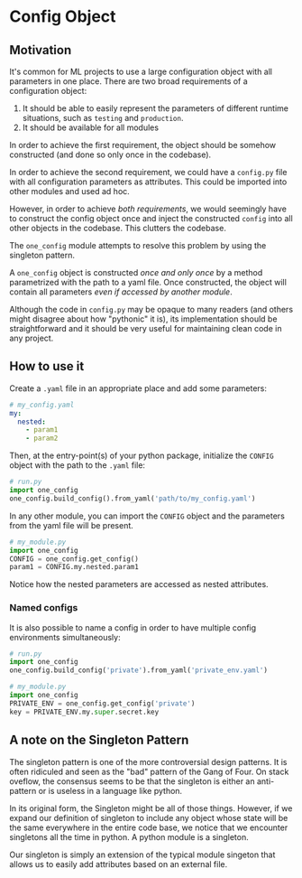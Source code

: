 # Config Object

## Motivation
It's common for ML projects to use a large configuration object with all parameters in one place. There are two broad requirements of a configuration object:
1. It should be able to easily represent the parameters of different runtime situations, such as `testing` and `production`.
2. It should be available for all modules 

In order to achieve the first requirement, the object should be somehow constructed (and done so only once in the codebase). 

In order to achieve the second requirement, we could have a `config.py` file with all configuration parameters as attributes. This could be imported into other modules and used ad hoc. 

However, in order to achieve *both requirements*, we would seemingly have to construct the config object once and inject the constructed `config` into all other objects in the codebase. This clutters the codebase. 

The `one_config` module attempts to resolve this problem by using the singleton pattern.

A `one_config` object is constructed *once and only once* by a method parametrized with the path to a yaml file. Once constructed, the object will contain all parameters *_even if accessed by another module_*.

Although the code in `config.py` may be opaque to many readers (and others might disagree about how "pythonic" it is), its implementation should be straightforward and it should be very useful for maintaining clean code in any project.

## How to use it

Create a `.yaml` file in an appropriate place and add some parameters:
```yaml
# my_config.yaml
my:
  nested:
    - param1
    - param2
```
Then, at the entry-point(s) of your python package, initialize the `CONFIG` object with the path to the `.yaml` file:
```python
# run.py
import one_config
one_config.build_config().from_yaml('path/to/my_config.yaml')
```
In any other module, you can import the `CONFIG` object and the parameters from the yaml file will be present.
```python
# my_module.py
import one_config
CONFIG = one_config.get_config()
param1 = CONFIG.my.nested.param1
```
Notice how the nested parameters are accessed as nested attributes. 
 
### Named configs
It is also possible to name a config in order to have multiple config environments simultaneously:  

```python
# run.py
import one_config
one_config.build_config('private').from_yaml('private_env.yaml')
```
```python
# my_module.py
import one_config
PRIVATE_ENV = one_config.get_config('private')
key = PRIVATE_ENV.my.super.secret.key
```
 
## A note on the Singleton Pattern

The singleton pattern is one of the more controversial design patterns. It is often ridiculed and seen as the "bad" pattern of the Gang of Four. On stack oveflow, the consensus seems to be that the singleton is either an anti-pattern or is useless in a language like python. 
 
In its original form, the Singleton might be all of those things. However, if we expand our definition of singleton to include any object whose state will be the same everywhere in the entire code base, we notice that we encounter singletons all the time in python. A python module is a singleton. 

Our singleton is simply an extension of the typical module singeton that allows us to easily add attributes based on an external file. 